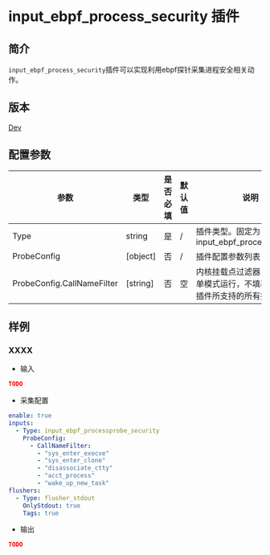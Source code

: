 # input_ebpf_process_security 插件

## 简介

`input_ebpf_process_security`插件可以实现利用ebpf探针采集进程安全相关动作。

## 版本

[Dev](../stability-level.md)

## 配置参数

|  **参数**  |  **类型**  |  **是否必填**  |  **默认值**  |  **说明**  |
| --- | --- | --- | --- | --- |
|  Type  |  string  |  是  |  /  |  插件类型。固定为input\_ebpf\_process\_security  |
|  ProbeConfig  |  \[object\]  |  否  |  /  |  插件配置参数列表  |
|  ProbeConfig.CallNameFilter  |  \[string\]  |  否  |  空  |  内核挂载点过滤器，按照白名单模式运行，不填表示配置该插件所支持的所有挂载点  |

## 样例

### XXXX

* 输入

```json
TODO
```

* 采集配置

```yaml
enable: true
inputs:
  - Type: input_ebpf_processprobe_security
    ProbeConfig:
      - CallNameFilter: 
        - "sys_enter_execve"
        - "sys_enter_clone"
        - "disassociate_ctty"
        - "acct_process"
        - "wake_up_new_task"
flushers:
  - Type: flusher_stdout
    OnlyStdout: true
    Tags: true
```

* 输出

```json
TODO
```
